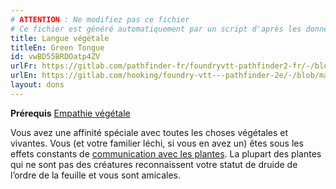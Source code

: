 ```yaml
---
# ATTENTION : Ne modifiez pas ce fichier
# Ce fichier est généré automatiquement par un script d'après les données du module Foundry VTT officiel et de sa traduction
title: Langue végétale
titleEn: Green Tongue
id: vwBD55BRDOatp4ZV
urlFr: https://gitlab.com/pathfinder-fr/foundryvtt-pathfinder2-fr/-/blob/master/data/feats/vwBD55BRDOatp4ZV.htm
urlEn: https://gitlab.com/hooking/foundry-vtt---pathfinder-2e/-/blob/master/packs/data/feats.db/green-tongue.json
layout: dons
---
```

**Prérequis** [Empathie végétale](empathie-végétale.md)

Vous avez une affinité spéciale avec toutes les choses végétales et vivantes. Vous (et votre familier léchi, si vous en avez un) êtes sous les effets constants de [communication avec les plantes](../sorts/communication-avec-les-plantes.md). La plupart des plantes qui ne sont pas des créatures reconnaissent votre statut de druide de l’ordre de la feuille et vous sont amicales.
